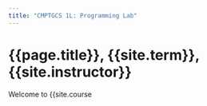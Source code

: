```yaml
---
title: "CMPTGCS 1L: Programming Lab"
---
```


# {{page.title}}, {{site.term}}, {{site.instructor}}

Welcome to {{site.course 

